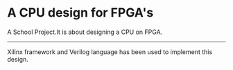 # A CPU design for FPGA's
A School Project.It is about designing a CPU on FPGA.
_____
Xilinx framework and Verilog language has been used to implement this design.
